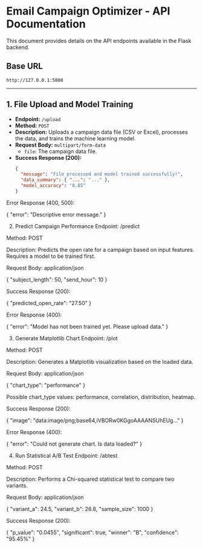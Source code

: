 # Email Campaign Optimizer - API Documentation

This document provides details on the API endpoints available in the Flask backend.

## Base URL

`http://127.0.0.1:5000`

---

## 1. File Upload and Model Training

- **Endpoint:** `/upload`
- **Method:** `POST`
- **Description:** Uploads a campaign data file (CSV or Excel), processes the data, and trains the machine learning model.
- **Request Body:** `multipart/form-data`
  - `file`: The campaign data file.
- **Success Response (200):**
  ```json
  {
    "message": "File processed and model trained successfully!",
    "data_summary": { "...": "..." },
    "model_accuracy": "0.85"
  }

Error Response (400, 500):

{
  "error": "Descriptive error message."
}

2. Predict Campaign Performance
Endpoint: /predict

Method: POST

Description: Predicts the open rate for a campaign based on input features. Requires a model to be trained first.

Request Body: application/json

{
  "subject_length": 50,
  "send_hour": 10
}

Success Response (200):

{
  "predicted_open_rate": "27.50"
}

Error Response (400):

{
  "error": "Model has not been trained yet. Please upload data."
}

3. Generate Matplotlib Chart
Endpoint: /plot

Method: POST

Description: Generates a Matplotlib visualization based on the loaded data.

Request Body: application/json

{
  "chart_type": "performance"
}

Possible chart_type values: performance, correlation, distribution, heatmap.

Success Response (200):

{
  "image": "data:image/png;base64,iVBORw0KGgoAAAANSUhEUg..."
}

Error Response (400):

{
  "error": "Could not generate chart. Is data loaded?"
}

4. Run Statistical A/B Test
Endpoint: /abtest

Method: POST

Description: Performs a Chi-squared statistical test to compare two variants.

Request Body: application/json

{
  "variant_a": 24.5,
  "variant_b": 26.8,
  "sample_size": 1000
}

Success Response (200):

{
  "p_value": "0.0455",
  "significant": true,
  "winner": "B",
  "confidence": "95.45%"
}
